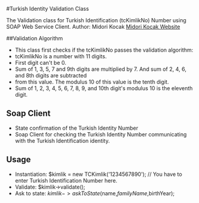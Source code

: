 #Turkish Identity Validation Class

The Validation class for Turkish Identification (tcKimlikNo) Number using SOAP Web Service Client.
Author: Midori Kocak [Midori Kocak Website](http://www.mtkocak.net)

##Validation Algorithm
* This class first checks if the tcKimlikNo passes the validation algorithm:
* tcKimlikNo is a number with 11 digits.
* First digit can't be 0.
* Sum of 1, 3, 5, 7 and 9th digits are multiplied by 7. And sum of 2, 4, 6, and 8th digits are subtracted
* from this value. The modulus 10 of this value is the tenth digit.
* Sum of 1, 2, 3, 4, 5, 6, 7, 8, 9, and 10th digit's modulus 10 is the eleventh digit.

## Soap Client
* State confirmation of the Turkish Identity Number
* Soap Client for checking the Turkish Identity Number communicating with the Turkish Identification identity.


## Usage
 * Instantiation: $kimlik = new TCKimlik('1234567890'); // You have to enter Turkish Identification Number here.
 * Validate: $kimlik->validate();
 * Ask to state: $kimlik->askToState($name,$familyName,$birthYear);
